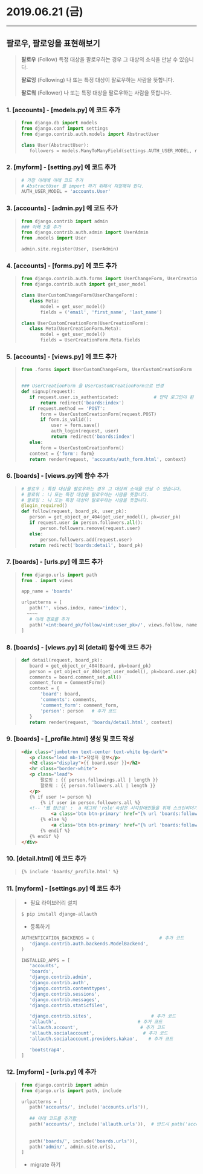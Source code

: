 # 2019.06.21 (금)

***

## 팔로우, 팔로잉을 표현해보기

>**팔로우** (Follow)
>특정 대상을 팔로우하는 경우 그 대상의 소식을 만날 수 있습니다.
>
>**팔로잉** (Following)
>나 또는 특정 대상이 팔로우하는 사람을 뜻합니다.
>
>**팔로워** (Follower)
>나 또는 특정 대상을 팔로우하는 사람을 뜻합니다.

### 1. [accounts] - [models.py] 에  코드 추가

>``` python
>from django.db import models
>from django.conf import settings
>from django.contrib.auth.models import AbstractUser
>
>class User(AbstractUser):
>    followers = models.ManyToManyField(settings.AUTH_USER_MODEL, related_name='followings')
>```

### 2. [myform] - [setting.py] 에 코드 추가

>``` python
># 가장 아래에 아래 코드 추가
># AbstractUser 를 import 하기 위해서 지정해야 한다.
>AUTH_USER_MODEL = 'accounts.User'
>```
>
>

### 3. [accounts] - [admin.py] 에 코드 추가

>```python
>from django.contrib import admin
>### 아래 3줄 추가
>from django.contrib.auth.admin import UserAdmin
>from .models import User
>
>admin.site.register(User, UserAdmin)
>```
>
>

### 4.   [accounts] - [forms.py] 에 코드 추가

>``` python
>from django.contrib.auth.forms import UserChangeForm, UserCreationForm
>from django.contrib.auth import get_user_model
>
>class UserCustomChangeForm(UserChangeForm):
>    class Meta:
>        model = get_user_model()
>        fields = ('email', 'first_name', 'last_name')
>
>class UserCustomCreationForm(UserCreationForm):
>    class Meta(UserCreationForm.Meta):
>        model = get_user_model()
>        fields = UserCreationForm.Meta.fields
>```
>
>

### 5.  [accounts] - [views.py] 에 코드 추가

>``` python
>from .forms import UserCustomChangeForm, UserCustomCreationForm
>
>
>### UserCreationForm 을 UserCustomCreationForm으로 변경
>def signup(request):
>    if request.user.is_authenticated:             # 만약 로그인이 된 상태이면 바로 index 페이지로 보내버림
>        return redirect('boards:index')
>    if request.method == 'POST':
>        form = UserCustomCreationForm(request.POST)
>        if form.is_valid():
>            user = form.save()
>            auth_login(request, user)
>            return redirect('boards:index')
>    else:
>        form = UserCustomCreationForm()
>    context = {'form': form}
>    return render(request, 'accounts/auth_form.html', context)
>```
>
>

### 6. [boards] - [views.py]에  함수 추가

>``` python
># 팔로우 : 특정 대상을 팔로우하는 경우 그 대상의 소식을 만날 수 있습니다.
># 팔로워 : 나 또는 특정 대상을 팔로우하는 사람을 뜻합니다.
># 팔로잉 : 나 또는 특정 대상이 팔로우하는 사람을 뜻합니다.
>@login_required()
>def follow(request, board_pk, user_pk):
>    person = get_object_or_404(get_user_model(), pk=user_pk)
>    if request.user in person.followers.all():
>        person.followers.remove(request.user)
>    else:
>        person.followers.add(request.user)
>    return redirect('boards:detail', board_pk)
>```
>
>

### 7. [boards] - [urls.py] 에 코드 추가

>``` python
>from django.urls import path
>from . import views
>
>app_name = 'boards'
>
>urlpatterns = [
>    path('', views.index, name='index'),
>	~~~~ 
>    # 아래 경로를 추가
>    path('<int:board_pk/follow/<int:user_pk>/', views.follow, name='follow'),
>]
>```
>
>

### 8. [boards] - [views.py] 의 [detail] 함수에  코드 추가

>``` python
>def detail(request, board_pk):
>    board = get_object_or_404(Board, pk=board_pk)
>    person = get_object_or_404(get_user_model(), pk=board.user.pk)  # 추가 코드
>    comments = board.comment_set.all()
>    comment_form = CommentForm()
>    context = {
>        'board': board,
>        'comments': comments,
>        'comment_form': comment_form,
>        'person': person   # 추가 코드
>    }
>    return render(request, 'boards/detail.html', context)
>```
>
>

### 9. [boards] - [_profile.html] 생성 및 코드 작성

>``` html
><div class="jumbotron text-center text-white bg-dark">
>    <p class="lead mb-1">작성자 정보</p>
>    <h2 class="display">{{ board.user }}</h2>
>    <hr class="border-white">
>    <p class="lead">
>        팔로잉 : {{ person.followings.all | length }}
>        팔로워 : {{ person.followers.all | length }}
>    </p>
>    {% if user != person %}
>        {% if user in person.followers.all %}
>    <!-- '웹 접근성' :  a 태그의 'role'속성은 시각장애인들을 위해 스크린리더가 읽어주는 속성이다. img의 alt 속성과 비슷? -->
>            <a class='btn btn-primary' href="{% url 'boards:follow' board.pk person.pk %}" role="button">Unfollow</a>
>        {% else %}
>            <a class='btn btn-primary' href="{% url 'boards:follow' board.pk person.pk %}" role="button">Follow</a>
>        {% endif %}
>    {% endif %}
></div>
>```
>
>

### 10. [detail.html] 에 코드 추가

>``` html
>{% include 'boards/_profile.html' %}
>```
>
>

### 11. [myform] - [settings.py] 에 코드 추가

>* 필요 라이브러리 설치
>
>``` python shell
>$ pip install django-allauth
>```
>
>* 등록하기
>
>``` python
>AUTHENTICATION_BACKENDS = (						# 추가 코드
>    'django.contrib.auth.backends.ModelBackend',
>)
>
>INSTALLED_APPS = [
>    'accounts',
>    'boards',
>    'django.contrib.admin',
>    'django.contrib.auth',
>    'django.contrib.contenttypes',
>    'django.contrib.sessions',
>    'django.contrib.messages',
>    'django.contrib.staticfiles',
>
>    'django.contrib.sites',        			  # 추가 코드
>    'allauth',				      			 # 추가 코드
>    'allauth.account',		       			  # 추가 코드
>    'allauth.socialaccount',        		   # 추가 코드
>    'allauth.socialaccount.providers.kakao',    # 추가 코드
>
>    'bootstrap4',
>]
>```
>
>

### 12. [myform] - [urls.py] 에 추가

>``` python
>from django.contrib import admin
>from django.urls import path, include
>
>urlpatterns = [
>    path('accounts/', include('accounts.urls')),
>    
>    ## 아래 코드를 추가함
>    path('accounts/', include('allauth.urls')),  # 반드시 path('accounts/', include('accounts.urls')), 아래에 와야한다.
>    
>    
>    path('boards/', include('boards.urls')),
>    path('admin/', admin.site.urls),
>]
>```
>
>* migrate 하기

